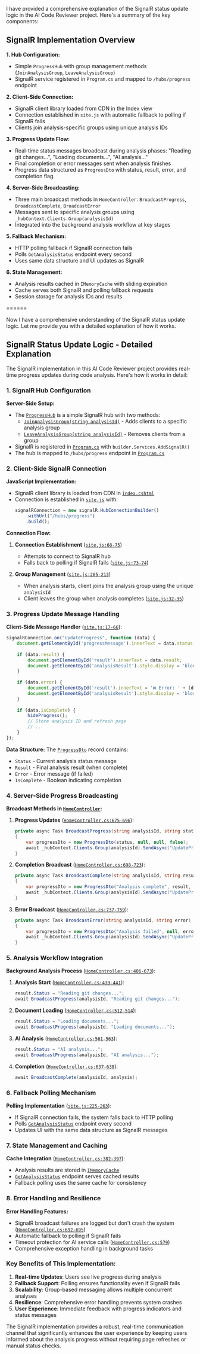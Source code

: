 I have provided a comprehensive explanation of the SignalR status update logic in the AI Code Reviewer project. Here's a summary of the key components:

## SignalR Implementation Overview

**1. Hub Configuration:**
- Simple `ProgressHub` with group management methods (`JoinAnalysisGroup`, `LeaveAnalysisGroup`)
- SignalR service registered in `Program.cs` and mapped to `/hubs/progress` endpoint

**2. Client-Side Connection:**
- SignalR client library loaded from CDN in the Index view
- Connection established in `site.js` with automatic fallback to polling if SignalR fails
- Clients join analysis-specific groups using unique analysis IDs

**3. Progress Update Flow:**
- Real-time status messages broadcast during analysis phases: "Reading git changes...", "Loading documents...", "AI analysis..."
- Final completion or error messages sent when analysis finishes
- Progress data structured as `ProgressDto` with status, result, error, and completion flag

**4. Server-Side Broadcasting:**
- Three main broadcast methods in `HomeController`: `BroadcastProgress`, `BroadcastComplete`, `BroadcastError`
- Messages sent to specific analysis groups using `_hubContext.Clients.Group(analysisId)`
- Integrated into the background analysis workflow at key stages

**5. Fallback Mechanism:**
- HTTP polling fallback if SignalR connection fails
- Polls `GetAnalysisStatus` endpoint every second
- Uses same data structure and UI updates as SignalR

**6. State Management:**
- Analysis results cached in `IMemoryCache` with sliding expiration
- Cache serves both SignalR and polling fallback requests
- Session storage for analysis IDs and results

======

Now I have a comprehensive understanding of the SignalR status update logic. Let me provide you with a detailed explanation of how it works.

## SignalR Status Update Logic - Detailed Explanation

The SignalR implementation in this AI Code Reviewer project provides real-time progress updates during code analysis. Here's how it works in detail:

### **1. SignalR Hub Configuration**

**Server-Side Setup:**
- The [`ProgressHub`](AICodeReviewer.Web/Hubs/ProgressHub.cs:5) is a simple SignalR hub with two methods:
  - [`JoinAnalysisGroup(string analysisId)`](AICodeReviewer.Web/Hubs/ProgressHub.cs:7) - Adds clients to a specific analysis group
  - [`LeaveAnalysisGroup(string analysisId)`](AICodeReviewer.Web/Hubs/ProgressHub.cs:12) - Removes clients from a group
- SignalR is registered in [`Program.cs`](AICodeReviewer.Web/Program.cs:22) with `builder.Services.AddSignalR()`
- The hub is mapped to `/hubs/progress` endpoint in [`Program.cs`](AICodeReviewer.Web/Program.cs:63)

### **2. Client-Side SignalR Connection**

**JavaScript Implementation:**
- SignalR client library is loaded from CDN in [`Index.cshtml`](AICodeReviewer.Web/Views/Home/Index.cshtml:383)
- Connection is established in [`site.js`](AICodeReviewer.Web/wwwroot/js/site.js:12) with:
  ```javascript
  signalRConnection = new signalR.HubConnectionBuilder()
      .withUrl("/hubs/progress")
      .build();
  ```

**Connection Flow:**
1. **Connection Establishment** ([`site.js:68-75`](AICodeReviewer.Web/wwwroot/js/site.js:68))
   - Attempts to connect to SignalR hub
   - Falls back to polling if SignalR fails ([`site.js:73-74`](AICodeReviewer.Web/wwwroot/js/site.js:73))

2. **Group Management** ([`site.js:205-213`](AICodeReviewer.Web/wwwroot/js/site.js:205))
   - When analysis starts, client joins the analysis group using the unique `analysisId`
   - Client leaves the group when analysis completes ([`site.js:32-35`](AICodeReviewer.Web/wwwroot/js/site.js:32))

### **3. Progress Update Message Handling**

**Client-Side Message Handler** ([`site.js:17-66`](AICodeReviewer.Web/wwwroot/js/site.js:17)):
```javascript
signalRConnection.on("UpdateProgress", function (data) {
    document.getElementById('progressMessage').innerText = data.status;
    
    if (data.result) {
        document.getElementById('result').innerText = data.result;
        document.getElementById('analysisResult').style.display = 'block';
    }
    
    if (data.error) {
        document.getElementById('result').innerText = '❌ Error: ' + (data.error || 'Unknown error');
        document.getElementById('analysisResult').style.display = 'block';
    }
    
    if (data.isComplete) {
        hideProgress();
        // Store analysis ID and refresh page
        // ...
    }
});
```

**Data Structure:**
The [`ProgressDto`](AICodeReviewer.Web/Models/ProgressDto.cs:3) record contains:
- `Status` - Current analysis status message
- `Result` - Final analysis result (when complete)
- `Error` - Error message (if failed)
- `IsComplete` - Boolean indicating completion

### **4. Server-Side Progress Broadcasting**

**Broadcast Methods in [`HomeController`](AICodeReviewer.Web/Controllers/HomeController.cs:675):**

1. **Progress Updates** ([`HomeController.cs:675-696`](AICodeReviewer.Web/Controllers/HomeController.cs:675)):
   ```csharp
   private async Task BroadcastProgress(string analysisId, string status)
   {
       var progressDto = new ProgressDto(status, null, null, false);
       await _hubContext.Clients.Group(analysisId).SendAsync("UpdateProgress", progressDto);
   }
   ```

2. **Completion Broadcast** ([`HomeController.cs:698-723`](AICodeReviewer.Web/Controllers/HomeController.cs:698)):
   ```csharp
   private async Task BroadcastComplete(string analysisId, string result)
   {
       var progressDto = new ProgressDto("Analysis complete", result, null, true);
       await _hubContext.Clients.Group(analysisId).SendAsync("UpdateProgress", progressDto);
   }
   ```

3. **Error Broadcast** ([`HomeController.cs:737-759`](AICodeReviewer.Web/Controllers/HomeController.cs:737)):
   ```csharp
   private async Task BroadcastError(string analysisId, string error)
   {
       var progressDto = new ProgressDto("Analysis failed", null, error, true);
       await _hubContext.Clients.Group(analysisId).SendAsync("UpdateProgress", progressDto);
   }
   ```

### **5. Analysis Workflow Integration**

**Background Analysis Process** ([`HomeController.cs:406-673`](AICodeReviewer.Web/Controllers/HomeController.cs:406)):

1. **Analysis Start** ([`HomeController.cs:439-441`](AICodeReviewer.Web/Controllers/HomeController.cs:439)):
   ```csharp
   result.Status = "Reading git changes...";
   await BroadcastProgress(analysisId, "Reading git changes...");
   ```

2. **Document Loading** ([`HomeController.cs:512-514`](AICodeReviewer.Web/Controllers/HomeController.cs:512)):
   ```csharp
   result.Status = "Loading documents...";
   await BroadcastProgress(analysisId, "Loading documents...");
   ```

3. **AI Analysis** ([`HomeController.cs:561-563`](AICodeReviewer.Web/Controllers/HomeController.cs:561)):
   ```csharp
   result.Status = "AI analysis...";
   await BroadcastProgress(analysisId, "AI analysis...");
   ```

4. **Completion** ([`HomeController.cs:637-638`](AICodeReviewer.Web/Controllers/HomeController.cs:637)):
   ```csharp
   await BroadcastComplete(analysisId, analysis);
   ```

### **6. Fallback Polling Mechanism**

**Polling Implementation** ([`site.js:225-263`](AICodeReviewer.Web/wwwroot/js/site.js:225)):
- If SignalR connection fails, the system falls back to HTTP polling
- Polls [`GetAnalysisStatus`](AICodeReviewer.Web/Controllers/HomeController.cs:382) endpoint every second
- Updates UI with the same data structure as SignalR messages

### **7. State Management and Caching**

**Cache Integration** ([`HomeController.cs:382-397`](AICodeReviewer.Web/Controllers/HomeController.cs:382)):
- Analysis results are stored in [`IMemoryCache`](AICodeReviewer.Web/Controllers/HomeController.cs:18)
- [`GetAnalysisStatus`](AICodeReviewer.Web/Controllers/HomeController.cs:382) endpoint serves cached results
- Fallback polling uses the same cache for consistency

### **8. Error Handling and Resilience**

**Error Handling Features:**
- SignalR broadcast failures are logged but don't crash the system ([`HomeController.cs:692-695`](AICodeReviewer.Web/Controllers/HomeController.cs:692))
- Automatic fallback to polling if SignalR fails
- Timeout protection for AI service calls ([`HomeController.cs:579`](AICodeReviewer.Web/Controllers/HomeController.cs:579))
- Comprehensive exception handling in background tasks

### **Key Benefits of This Implementation:**

1. **Real-time Updates**: Users see live progress during analysis
2. **Fallback Support**: Polling ensures functionality even if SignalR fails
3. **Scalability**: Group-based messaging allows multiple concurrent analyses
4. **Resilience**: Comprehensive error handling prevents system crashes
5. **User Experience**: Immediate feedback with progress indicators and status messages

The SignalR implementation provides a robust, real-time communication channel that significantly enhances the user experience by keeping users informed about the analysis progress without requiring page refreshes or manual status checks.